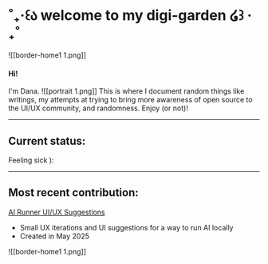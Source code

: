 # ˚₊‧꒰ა welcome to my digi-garden ໒꒱ ‧₊˚

![[border-home1 1.png]]
#### Hi!
I'm Dana.
![[portrait 1.png]]
This is where I document random things like writings, my attempts at trying to bring more awareness of open source to the UI/UX community, and randomness. Enjoy (or not)!

---
## Current status:
Feeling sick ):

---
## Most recent contribution:
[AI Runner UI/UX Suggestions](https://github.com/orgs/Capsize-Games/discussions/1677)
- Small UX iterations and UI suggestions for a way to run AI locally
- Created in May 2025

![[border-home1 1.png]]